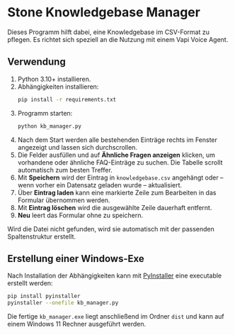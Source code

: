 # Stone Knowledgebase Manager

Dieses Programm hilft dabei, eine Knowledgebase im CSV-Format zu pflegen.
Es richtet sich speziell an die Nutzung mit einem Vapi Voice Agent.

## Verwendung

1. Python 3.10+ installieren.
2. Abhängigkeiten installieren:
   ```bash
   pip install -r requirements.txt
   ```
3. Programm starten:
   ```bash
   python kb_manager.py
   ```
4. Nach dem Start werden alle bestehenden Einträge rechts im Fenster angezeigt
   und lassen sich durchscrollen.
5. Die Felder ausfüllen und auf **Ähnliche Fragen anzeigen** klicken, um
   vorhandene oder ähnliche FAQ-Einträge zu suchen. Die Tabelle scrollt
   automatisch zum besten Treffer.
6. Mit **Speichern** wird der Eintrag in `knowledgebase.csv` angehängt oder –
   wenn vorher ein Datensatz geladen wurde – aktualisiert.
7. Über **Eintrag laden** kann eine markierte Zeile zum Bearbeiten in das
   Formular übernommen werden.
8. Mit **Eintrag löschen** wird die ausgewählte Zeile dauerhaft entfernt.
9. **Neu** leert das Formular ohne zu speichern.


Wird die Datei nicht gefunden, wird sie automatisch mit der passenden
Spaltenstruktur erstellt.

## Erstellung einer Windows-Exe

Nach Installation der Abhängigkeiten kann mit [PyInstaller](https://pyinstaller.org/) eine
executable erstellt werden:

```bash
pip install pyinstaller
pyinstaller --onefile kb_manager.py
```

Die fertige `kb_manager.exe` liegt anschließend im Ordner `dist` und
kann auf einem Windows 11 Rechner ausgeführt werden.
